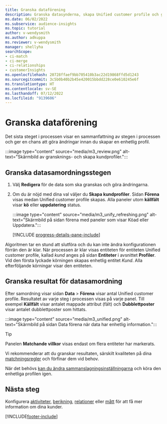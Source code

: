 ```yaml
---
title: Granska dataförening
description: Granska datasynderna, skapa Unified customer profile och granska resultatet
ms.date: 06/02/2022
ms.subservice: audience-insights
ms.topic: tutorial
author: v-wendysmith
ms.author: adkuppa
ms.reviewer: v-wendysmith
manager: shellyha
searchScope:
- ci-match
- ci-merge
- ci-relationships
- customerInsights
ms.openlocfilehash: 20728ffaef9bb705410b3ac22d19868ffd5d1243
ms.sourcegitcommit: 3c5b0b40b2b45e420015bbdd228ce0e610245e6f
ms.translationtype: HT
ms.contentlocale: sv-SE
ms.lasthandoff: 07/12/2022
ms.locfileid: "9139606"
---
```

# <a name="review-data-unification"></a>Granska dataförening

Det sista steget i processen visar en sammanfattning av stegen i processen och ger en chans att göra ändringar innan du skapar en enhetlig profil.

:::image type="content" source="media/m3_review.png" alt-text="Skärmbild av gransknings- och skapa kundprofiler.":::

## <a name="review-the-data-unification-steps"></a>Granska datasamordningsstegen

1. Välj **Redigera** för de data som ska granskas och göra ändringarna.

1. Om du är nöjd med dina val väljer du **Skapa kundprofiler**. Sidan **Förena** visas medan Unified customer profile skapas. Alla paneler utom **källfält** visar **kö** eller **uppdatering** status.

   :::image type="content" source="media/m3_unify_refreshing.png" alt-text="Skärmbild på sidan förena med paneler som visar Köad eller Uppdatera.":::

   [!INCLUDE [progress-details-pane-include](includes/progress-details-pane.md)]

Algoritmen tar en stund att slutföra och du kan inte ändra konfigurationen förrän den är klar. När processen är klar visas entiteten för entiteten Unified customer profile, kallad *kund* anges på sidan **Entiteter** i avsnittet **Profiler**. Vid den första lyckade körningen skapas enhetlig entitet *Kund*. Alla efterföljande körningar visar den entiteten.

## <a name="review-the-results-of-data-unification"></a>Granska resultat för datasamordning

Efter samordning visar sidan **Data** > **Förena** visar antal Unified customer profile. Resultatet av varje steg i processen visas på varje panel. Till exempel **Källfält** visar antalet mappade attribut (fält) och **Dubblettposter** visar antalet dubblettposter som hittats.

:::image type="content" source="media/m3_unified.png" alt-text="Skärmbild på sidan Data förena när data har enhetlig information.":::

> [!TIP]
> Panelen **Matchande villkor** visas endast om flera entiteter har markerats.

Vi rekommenderar att du granskar resultaten, särskilt kvaliteten på dina [matchningsregler](data-unification-update.md#manage-match-rules) och förfinar dem vid behov.

När det behövs [kan du ändra sammanslagningsinställningarna](data-unification-update.md) och köra den enhetliga profilen igen.

## <a name="next-step"></a>Nästa steg

Konfigurera [aktiviteter](activities.md), [berikning](enrichment-hub.md), [relationer](relationships.md) eller [mått](measures.md) för att få mer information om dina kunder.

[!INCLUDE[footer-include](includes/footer-banner.md)]
